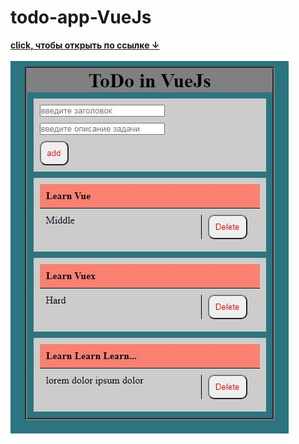 # todo-app-VueJs
<a target="_blank" href="https://westerovs.github.io/todo-app-VueJs/"><b>click, чтобы открыть по ссылке ↓<b></a>
<br>
<br>
<img src="cover.jpg"/>
